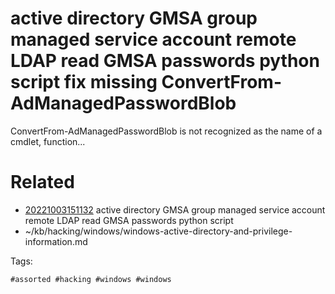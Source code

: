 # active directory  GMSA group managed service account remote LDAP read GMSA passwords python script fix missing ConvertFrom-AdManagedPasswordBlob
ConvertFrom-AdManagedPasswordBlob is not recognized as the name of a cmdlet, function...

# Related

- [20221003151132](/zet/20221003151132/README.md) active directory  GMSA group managed service account remote LDAP read GMSA passwords python script
- ~/kb/hacking/windows/windows-active-directory-and-privilege-information.md

Tags:

    #assorted #hacking #windows #windows
